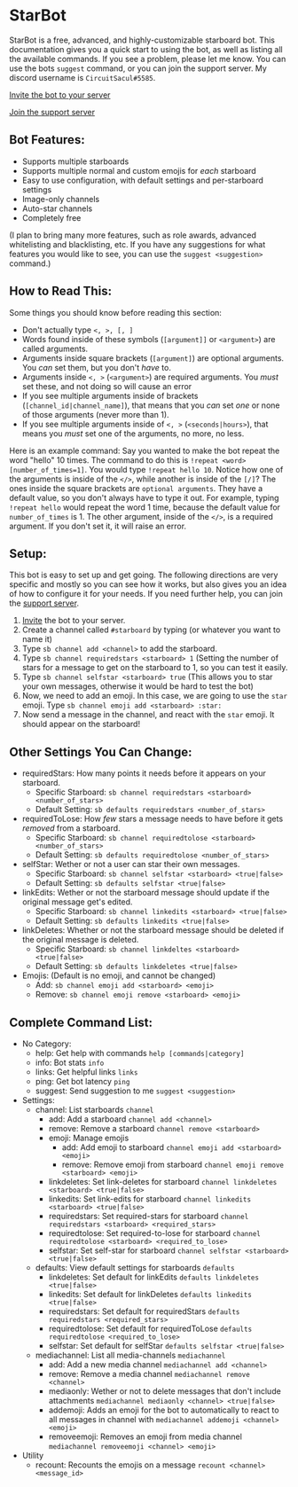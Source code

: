 # StarBot
StarBot is a free, advanced, and highly-customizable starboard bot. This documentation gives you a quick start to using the bot, as well as listing all the available commands. If you see a problem, please let me know. You can use the bots `suggest` command, or you can join the support server. My discord username is `CircuitSacul#5585`.

[Invite the bot to your server](https://discord.com/api/oauth2/authorize?client_id=700796664276844612&permissions=117824&scope=bot)

[Join the support server](https://discord.gg/3gK8mSA)

## Bot Features:
 - Supports multiple starboards
 - Supports multiple normal and custom emojis for *each* starboard
 - Easy to use configuration, with default settings and per-starboard settings
 - Image-only channels
 - Auto-star channels
 - Completely free

(I plan to bring many more features, such as role awards, advanced whitelisting and blacklisting, etc. If you have any suggestions for what features you would like to see, you can use the `suggest <suggestion>` command.)

## How to Read This:
Some things you should know before reading this section:
 - Don't actually type `<, >, [, ]`
 - Words found inside of these symbols (`[argument]]` or `<argument>`) are called arguments.
 - Arguments inside square brackets (`[argument]`) are optional arguments. You *can* set them, but you don't *have* to.
 - Arguments inside `<, >` (`<argument>`) are required arguments. You *must* set these, and not doing so will cause an error
 - If you see multiple arguments inside of brackets (`[channel_id|channel_name]`), that means that you *can* set *one* or none of those arguments (never more than 1).
 - If you see multiple arguments inside of `<, >` (`<seconds|hours>`), that means you *must* set one of the arguments, no more, no less.

Here is an example command: Say you wanted to make the bot repeat the word "hello" 10 times. The command to do this is `!repeat <word> [number_of_times=1]`. You would type `!repeat hello 10`. Notice how one of the arguments is inside of the `</>`, while another is inside of the `[/]`? The ones inside the square brackets are `optional arguments`. They have a default value, so you don't always have to type it out. For example, typing `!repeat hello` would repeat the word 1 time, because the default value for `number_of_times` is 1. The other argument, inside of the `</>`, is a required argument. If you don't set it, it will raise an error.

## Setup:
This bot is easy to set up and get going. The following directions are very specific and mostly so you can see how it works, but also gives you an idea of how to configure it for your needs. If you need further help, you can join the [support server](https://discord.gg/3gK8mSA).
 1. [Invite](https://discord.com/api/oauth2/authorize?client_id=700796664276844612&permissions=117824&scope=bot) the bot to your server.
 2. Create a channel called `#starboard` by typing (or whatever you want to name it)
 3. Type `sb channel add <channel>` to add the starboard.
 4. Type `sb channel requiredstars <starboard> 1` (Setting the number of stars for a message to get on the starboard to 1, so you can test it easily.
 5. Type `sb channel selfstar <starboard> true` (This allows you to star your own messages, otherwise it would be hard to test the bot)
 6. Now, we need to add an emoji. In this case, we are going to use the `star` emoji. Type `sb channel emoji add <starboard> :star:`
 7. Now send a message in the channel, and react with the `star` emoji. It should appear on the starboard!

## Other Settings You Can Change:
 - requiredStars: How many points it needs before it appears on your starboard. 
   - Specific Starboard: `sb channel requiredstars <starboard> <number_of_stars>`
   - Default Setting: `sb defaults requiredstars <number_of_stars>`
 - requiredToLose: How *few* stars a message needs to have before it gets *removed* from a starboard.
   - Specific Starboard: `sb channel requiredtolose <starboard> <number_of_stars>`
   - Default Setting: `sb defaults requiredtolose <number_of_stars>`
- selfStar: Wether or not a user can star their own messages.	
   - Specific Starboard: `sb channel selfstar <starboard> <true|false>`	
   - Default Setting: `sb defaults selfstar <true|false>`	
 - linkEdits: Wether or not the starboard message should update if the original message get's edited.	
   - Specific Starboard: `sb channel linkedits <starboard> <true|false>`	
   - Default Setting: `sb defaults linkedits <true|false>`	
 - linkDeletes: Whether or not the starboard message should be deleted if the original message is deleted.	
   - Specific Starboard: `sb channel linkdeltes <starboard> <true|false>`	
   - Default Setting: `sb defaults linkdeletes <true|false>`	
 - Emojis: (Default is no emoji, and cannot be changed)	
   - Add: `sb channel emoji add <starboard> <emoji>`	
   - Remove: `sb channel emoji remove <starboard> <emoji>`	

## Complete Command List:	
 - No Category:	
   - help: Get help with commands `help [commands|category]`
   - info: Bot stats	`info`
   - links: Get helpful links	`links`
   - ping: Get bot latency `ping`
   - suggest: Send suggestion to me	`suggest <suggestion>`
 - Settings:	
   - channel: List starboards	`channel`
     - add: Add a starboard	`channel add <channel>`
     - remove: Remove a starboard	`channel remove <starboard>`
     - emoji: Manage emojis
       - add: Add emoji to starboard	`channel emoji add <starboard> <emoji>`
       - remove: Remove emoji from starboard	`channel emoji remove <starboard> <emoji>`
     - linkdeletes: Set link-deletes for starboard	`channel linkdeletes <starboard> <true|false>`
     - linkedits: Set link-edits for starboard	`channel linkedits <starboard> <true|false>`
     - requiredstars: Set required-stars for starboard	`channel requiredstars <starboard> <required_stars>`
     - requiredtolose: Set required-to-lose for starboard	`channel requiredtolose <starboard> <required_to_lose>`
     - selfstar: Set self-star for starboard	`channel selfstar <starboard> <true|false>`
   - defaults: View default settings for starboards	`defaults`
     - linkdeletes: Set default for linkEdits	`defaults linkdeletes <true|false>`
     - linkedits: Set default for linkDeletes	`defaults linkedits <true|false>`
     - requiredstars: Set default for requiredStars	`defaults requiredstars <required_stars>`
     - requiredtolose: Set default for requiredToLose	`defaults requiredtolose <required_to_lose>`
     - selfstar: Set default for selfStar	`defaults selfstar <true|false>`
   - mediachannel: List all media-channels `mediachannel`
     - add: Add a new media channel `mediachannel add <channel>`
     - remove: Remove a media channel `mediachannel remove <channel>`
     - mediaonly: Wether or not to delete messages that don't include attachments `mediachannel mediaonly <channel> <true|false>`
     - addemoji: Adds an emoji for the bot to automatically to react to all messages in channel with `mediachannel addemoji <channel> <emoji>`
     - removeemoji: Removes an emoji from media channel `mediachannel removeemoji <channel> <emoji>`
 - Utility	
   - recount: Recounts the emojis on a message `recount <channel> <message_id>`
